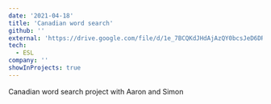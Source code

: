 ```yaml
---
date: '2021-04-18'
title: 'Canadian word search'
github: ''
external: 'https://drive.google.com/file/d/1e_7BCQKdJHdAjAzQY0bcsJeD6DRgryrr/view?usp=sharing'
tech:
  - ESL
company: ''
showInProjects: true
---
```


Canadian word search project with Aaron and Simon ㅤㅤㅤㅤㅤㅤㅤㅤㅤㅤㅤㅤㅤㅤㅤㅤㅤㅤㅤㅤㅤㅤㅤㅤㅤㅤㅤㅤㅤㅤㅤㅤㅤㅤㅤㅤㅤㅤㅤㅤㅤㅤㅤㅤㅤ
